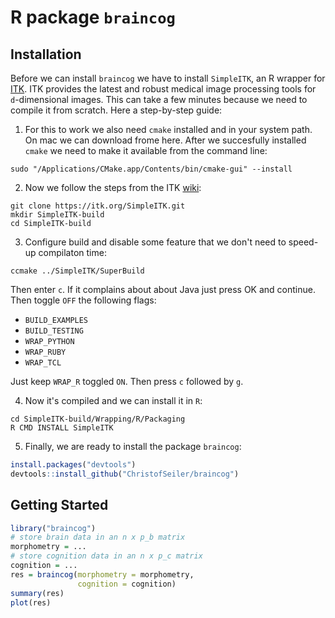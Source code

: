 # R package `braincog`

## Installation

Before we can install `braincog` we have to install `SimpleITK`, an R wrapper for [ITK](https://itk.org/). ITK provides the latest and robust medical image processing tools for `d`-dimensional images. This can take a few minutes because we need to compile it from scratch. Here a step-by-step guide:

1. For this to work we also need `cmake` installed and in your system path. On mac we can download frome here. After we succesfully installed `cmake` we need to make it available from the command line:

```
sudo "/Applications/CMake.app/Contents/bin/cmake-gui" --install
```

2. Now we follow the steps from the ITK [wiki](https://itk.org/Wiki/SimpleITK/GettingStarted):

```
git clone https://itk.org/SimpleITK.git
mkdir SimpleITK-build
cd SimpleITK-build
```

3. Configure build and disable some feature that we don't need to speed-up compilaton time:

```
ccmake ../SimpleITK/SuperBuild
```

Then enter `c`. If it complains about about Java just press OK and continue. Then toggle `OFF` the following flags: 

* `BUILD_EXAMPLES`
* `BUILD_TESTING`
*  `WRAP_PYTHON`
*  `WRAP_RUBY`
*  `WRAP_TCL`

Just keep `WRAP_R` toggled `ON`. Then press `c` followed by `g`.

4. Now it's compiled and we can install it in `R`:

```
cd SimpleITK-build/Wrapping/R/Packaging
R CMD INSTALL SimpleITK
```

5. Finally, we are ready to install the package `braincog`:

``` r
install.packages("devtools")
devtools::install_github("ChristofSeiler/braincog")
```

## Getting Started

``` r
library("braincog")
# store brain data in an n x p_b matrix
morphometry = ...
# store cognition data in an n x p_c matrix
cognition = ...
res = braincog(morphometry = morphometry, 
               cognition = cognition)
summary(res)
plot(res)
```
